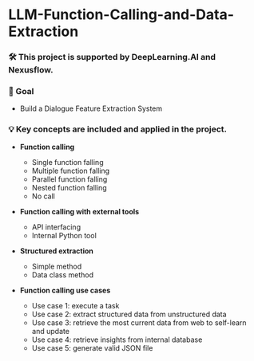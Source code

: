 # LLM-Function-Calling-and-Data-Extraction

### 🛠️ This project is supported by DeepLearning.AI and Nexusflow.

### 🎯 Goal
- Build a Dialogue Feature Extraction System

### 💡 Key concepts are included and applied in the project.

- **Function calling**
  - Single function falling
  - Multiple function falling
  - Parallel function falling
  - Nested function falling
  - No call

- **Function calling with external tools**
  - API interfacing
  - Internal Python tool

- **Structured extraction**
  - Simple method
  - Data class method

- **Function calling use cases**
  - Use case 1: execute a task
  - Use case 2: extract structured data from unstructured data
  - Use case 3: retrieve the most current data from web to self-learn and update
  - Use case 4: retrieve insights from internal database
  - Use case 5: generate valid JSON file
